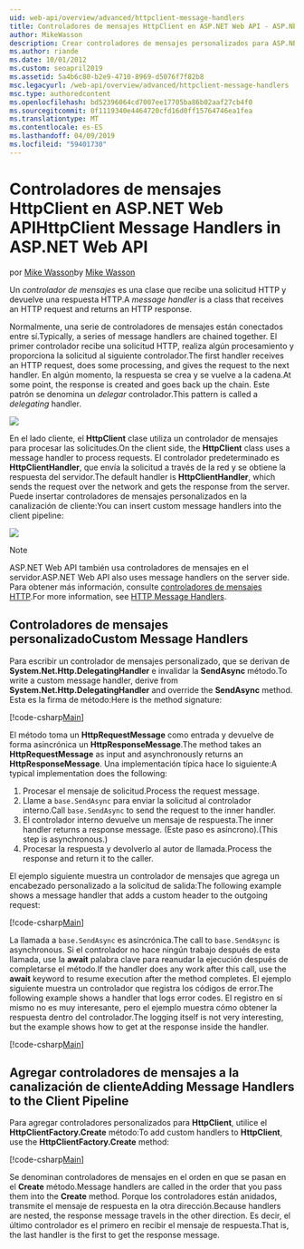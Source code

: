 ```yaml
---
uid: web-api/overview/advanced/httpclient-message-handlers
title: Controladores de mensajes HttpClient en ASP.NET Web API - ASP.NET 4.x
author: MikeWasson
description: Crear controladores de mensajes personalizados para ASP.NET Web API en ASP.NET 4.x
ms.author: riande
ms.date: 10/01/2012
ms.custom: seoapril2019
ms.assetid: 5a4b6c80-b2e9-4710-8969-d5076f7f82b8
msc.legacyurl: /web-api/overview/advanced/httpclient-message-handlers
msc.type: authoredcontent
ms.openlocfilehash: bd52396064cd7007ee17705ba86b02aaf27cb4f0
ms.sourcegitcommit: 0f1119340e4464720cfd16d0ff15764746ea1fea
ms.translationtype: MT
ms.contentlocale: es-ES
ms.lasthandoff: 04/09/2019
ms.locfileid: "59401730"
---
```

# <a name="httpclient-message-handlers-in-aspnet-web-api"></a><span data-ttu-id="a991e-103">Controladores de mensajes HttpClient en ASP.NET Web API</span><span class="sxs-lookup"><span data-stu-id="a991e-103">HttpClient Message Handlers in ASP.NET Web API</span></span>

<span data-ttu-id="a991e-104">por [Mike Wasson](https://github.com/MikeWasson)</span><span class="sxs-lookup"><span data-stu-id="a991e-104">by [Mike Wasson](https://github.com/MikeWasson)</span></span>

<span data-ttu-id="a991e-105">Un *controlador de mensajes* es una clase que recibe una solicitud HTTP y devuelve una respuesta HTTP.</span><span class="sxs-lookup"><span data-stu-id="a991e-105">A *message handler* is a class that receives an HTTP request and returns an HTTP response.</span></span>

<span data-ttu-id="a991e-106">Normalmente, una serie de controladores de mensajes están conectados entre sí.</span><span class="sxs-lookup"><span data-stu-id="a991e-106">Typically, a series of message handlers are chained together.</span></span> <span data-ttu-id="a991e-107">El primer controlador recibe una solicitud HTTP, realiza algún procesamiento y proporciona la solicitud al siguiente controlador.</span><span class="sxs-lookup"><span data-stu-id="a991e-107">The first handler receives an HTTP request, does some processing, and gives the request to the next handler.</span></span> <span data-ttu-id="a991e-108">En algún momento, la respuesta se crea y se vuelve a la cadena.</span><span class="sxs-lookup"><span data-stu-id="a991e-108">At some point, the response is created and goes back up the chain.</span></span> <span data-ttu-id="a991e-109">Este patrón se denomina un *delegar* controlador.</span><span class="sxs-lookup"><span data-stu-id="a991e-109">This pattern is called a *delegating* handler.</span></span>

![](httpclient-message-handlers/_static/image1.png)

<span data-ttu-id="a991e-110">En el lado cliente, el **HttpClient** clase utiliza un controlador de mensajes para procesar las solicitudes.</span><span class="sxs-lookup"><span data-stu-id="a991e-110">On the client side, the **HttpClient** class uses a message handler to process requests.</span></span> <span data-ttu-id="a991e-111">El controlador predeterminado es **HttpClientHandler**, que envía la solicitud a través de la red y se obtiene la respuesta del servidor.</span><span class="sxs-lookup"><span data-stu-id="a991e-111">The default handler is **HttpClientHandler**, which sends the request over the network and gets the response from the server.</span></span> <span data-ttu-id="a991e-112">Puede insertar controladores de mensajes personalizados en la canalización de cliente:</span><span class="sxs-lookup"><span data-stu-id="a991e-112">You can insert custom message handlers into the client pipeline:</span></span>

![](httpclient-message-handlers/_static/image2.png)

> [!NOTE]
> <span data-ttu-id="a991e-113">ASP.NET Web API también usa controladores de mensajes en el servidor.</span><span class="sxs-lookup"><span data-stu-id="a991e-113">ASP.NET Web API also uses message handlers on the server side.</span></span> <span data-ttu-id="a991e-114">Para obtener más información, consulte [controladores de mensajes HTTP](http-message-handlers.md).</span><span class="sxs-lookup"><span data-stu-id="a991e-114">For more information, see [HTTP Message Handlers](http-message-handlers.md).</span></span>


## <a name="custom-message-handlers"></a><span data-ttu-id="a991e-115">Controladores de mensajes personalizado</span><span class="sxs-lookup"><span data-stu-id="a991e-115">Custom Message Handlers</span></span>

<span data-ttu-id="a991e-116">Para escribir un controlador de mensajes personalizado, que se derivan de **System.Net.Http.DelegatingHandler** e invalidar la **SendAsync** método.</span><span class="sxs-lookup"><span data-stu-id="a991e-116">To write a custom message handler, derive from **System.Net.Http.DelegatingHandler** and override the **SendAsync** method.</span></span> <span data-ttu-id="a991e-117">Esta es la firma de método:</span><span class="sxs-lookup"><span data-stu-id="a991e-117">Here is the method signature:</span></span>

[!code-csharp[Main](httpclient-message-handlers/samples/sample1.cs)]

<span data-ttu-id="a991e-118">El método toma un **HttpRequestMessage** como entrada y devuelve de forma asincrónica un **HttpResponseMessage**.</span><span class="sxs-lookup"><span data-stu-id="a991e-118">The method takes an **HttpRequestMessage** as input and asynchronously returns an **HttpResponseMessage**.</span></span> <span data-ttu-id="a991e-119">Una implementación típica hace lo siguiente:</span><span class="sxs-lookup"><span data-stu-id="a991e-119">A typical implementation does the following:</span></span>

1. <span data-ttu-id="a991e-120">Procesar el mensaje de solicitud.</span><span class="sxs-lookup"><span data-stu-id="a991e-120">Process the request message.</span></span>
2. <span data-ttu-id="a991e-121">Llame a `base.SendAsync` para enviar la solicitud al controlador interno.</span><span class="sxs-lookup"><span data-stu-id="a991e-121">Call `base.SendAsync` to send the request to the inner handler.</span></span>
3. <span data-ttu-id="a991e-122">El controlador interno devuelve un mensaje de respuesta.</span><span class="sxs-lookup"><span data-stu-id="a991e-122">The inner handler returns a response message.</span></span> <span data-ttu-id="a991e-123">(Este paso es asíncrono).</span><span class="sxs-lookup"><span data-stu-id="a991e-123">(This step is asynchronous.)</span></span>
4. <span data-ttu-id="a991e-124">Procesar la respuesta y devolverlo al autor de llamada.</span><span class="sxs-lookup"><span data-stu-id="a991e-124">Process the response and return it to the caller.</span></span>

<span data-ttu-id="a991e-125">El ejemplo siguiente muestra un controlador de mensajes que agrega un encabezado personalizado a la solicitud de salida:</span><span class="sxs-lookup"><span data-stu-id="a991e-125">The following example shows a message handler that adds a custom header to the outgoing request:</span></span>

[!code-csharp[Main](httpclient-message-handlers/samples/sample2.cs)]

<span data-ttu-id="a991e-126">La llamada a `base.SendAsync` es asincrónica.</span><span class="sxs-lookup"><span data-stu-id="a991e-126">The call to `base.SendAsync` is asynchronous.</span></span> <span data-ttu-id="a991e-127">Si el controlador no hace ningún trabajo después de esta llamada, use la **await** palabra clave para reanudar la ejecución después de completarse el método.</span><span class="sxs-lookup"><span data-stu-id="a991e-127">If the handler does any work after this call, use the **await** keyword to resume execution after the method completes.</span></span> <span data-ttu-id="a991e-128">El ejemplo siguiente muestra un controlador que registra los códigos de error.</span><span class="sxs-lookup"><span data-stu-id="a991e-128">The following example shows a handler that logs error codes.</span></span> <span data-ttu-id="a991e-129">El registro en sí mismo no es muy interesante, pero el ejemplo muestra cómo obtener la respuesta dentro del controlador.</span><span class="sxs-lookup"><span data-stu-id="a991e-129">The logging itself is not very interesting, but the example shows how to get at the response inside the handler.</span></span>

[!code-csharp[Main](httpclient-message-handlers/samples/sample3.cs?highlight=10,13)]

## <a name="adding-message-handlers-to-the-client-pipeline"></a><span data-ttu-id="a991e-130">Agregar controladores de mensajes a la canalización de cliente</span><span class="sxs-lookup"><span data-stu-id="a991e-130">Adding Message Handlers to the Client Pipeline</span></span>

<span data-ttu-id="a991e-131">Para agregar controladores personalizados para **HttpClient**, utilice el **HttpClientFactory.Create** método:</span><span class="sxs-lookup"><span data-stu-id="a991e-131">To add custom handlers to **HttpClient**, use the **HttpClientFactory.Create** method:</span></span>

[!code-csharp[Main](httpclient-message-handlers/samples/sample4.cs)]

<span data-ttu-id="a991e-132">Se denominan controladores de mensajes en el orden en que se pasan en el **Create** método.</span><span class="sxs-lookup"><span data-stu-id="a991e-132">Message handlers are called in the order that you pass them into the **Create** method.</span></span> <span data-ttu-id="a991e-133">Porque los controladores están anidados, transmite el mensaje de respuesta en la otra dirección.</span><span class="sxs-lookup"><span data-stu-id="a991e-133">Because handlers are nested, the response message travels in the other direction.</span></span> <span data-ttu-id="a991e-134">Es decir, el último controlador es el primero en recibir el mensaje de respuesta.</span><span class="sxs-lookup"><span data-stu-id="a991e-134">That is, the last handler is the first to get the response message.</span></span>
